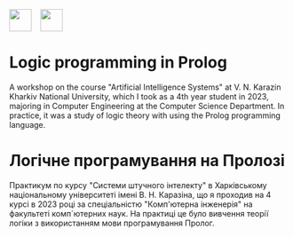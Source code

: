<div style="display: flex;">
    <img src="https://static8.tgstat.ru/channels/_0/ce/ceecb42fcf878251779474152143188f.jpg" width="40" height="40">
    &nbsp;&nbsp;&nbsp;&nbsp;
    <img src="http://geometry.karazin.ua/themes/frontend/images/univer_logo.jpg" width="40" height="40">
</div>

# Logic programming in Prolog

A workshop on the course "Artificial Intelligence Systems" at V. N. Karazin Kharkiv National University, which I
took as a 4th year student in 2023, majoring in Computer Engineering at the Computer Science Department. In practice, it was a study of logic theory with
using the Prolog programming language.

# Логічне програмування на Пролозі

Практикум по курсу "Системи штучного інтелекту" в Харківському національному університеті імені В. Н. Каразіна, що я
проходив на 4 курсі в 2023 році за спеціальністю "Комп'ютерна інженерія" на факультеті комп`ютерних наук. На практиці це було вивчення теорії логіки з
використанням мови програмування Пролог.
 

